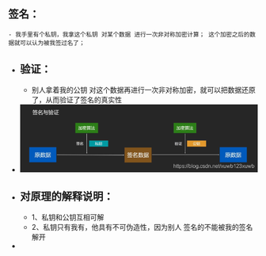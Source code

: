 ## 签名：
	- 我手里有个私钥，我拿这个私钥 对某个数据 进行一次非对称加密计算； 这个加密之后的数据就可以认为被我签过名了；
- ## 验证：
	- 别人拿着我的公钥 对这个数据再进行一次非对称加密，就可以把数据还原了，从而验证了签名的真实性
- ![签名.png](../assets/签名_1693022319584_0.png)
- ## 对原理的解释说明：
	- 1、私钥和公钥互相可解
	- 2、私钥只有我有，他具有不可伪造性，因为别人 签名的不能被我的签名解开
-